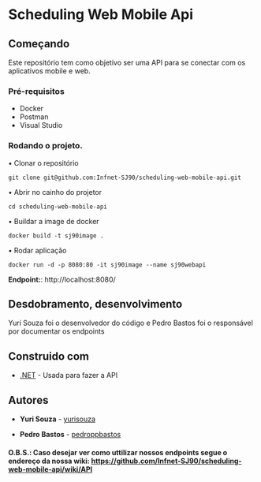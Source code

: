 # Scheduling Web Mobile Api

## Começando

Este repositório tem como objetivo ser uma API para se conectar com os aplicativos mobile e web.

### Pré-requisitos

* Docker
* Postman
* Visual Studio 

### Rodando o projeto.

• Clonar o repositório

`git clone git@github.com:Infnet-SJ90/scheduling-web-mobile-api.git`

• Abrir no cainho do projetor

`cd scheduling-web-mobile-api`

• Buildar a image de docker

`docker build -t sj90image .`

• Rodar aplicação

`docker run -d -p 8080:80 -it sj90image --name sj90webapi`

**Endpoint:**: http://localhost:8080/

## Desdobramento, desenvolvimento

Yuri Souza foi o desenvolvedor do código e Pedro Bastos foi o responsável por documentar os endpoints

## Construido com

* [.NET](https://www.microsoft.com/net) - Usada para fazer a API

## Autores

* **Yuri Souza** - [yurisouza](https://github.com/yurisouza)

* **Pedro Bastos** - [pedroppbastos](https://github.com/pedroppbastos) 

#### O.B.S.: Caso desejar ver como uttilizar nossos endpoints segue o endereço da nossa wiki: https://github.com/Infnet-SJ90/scheduling-web-mobile-api/wiki/API
